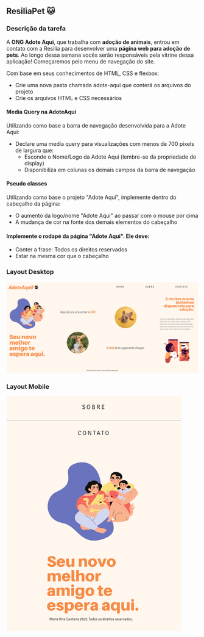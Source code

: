 ## ResiliaPet :cat: ##

### Descrição da tarefa ###

A **ONG Adote Aqui**, que trabalha com **adoção de animais**, entrou em contato com a Resilia para desenvolver uma **página web para adoção de pets**. Ao longo dessa semana vocês serão responsáveis pela vitrine dessa aplicação! Começaremos pelo menu de navegação do site.

Com base em seus conhecimentos de HTML, CSS e flexbox:

* Crie uma nova pasta chamada adote-aqui que conterá os arquivos do projeto
* Crie os arquivos HTML e CSS necessários

#### Media Query na AdoteAqui ####

Utilizando como base a barra de navegação desenvolvida para a Adote Aqui:

* Declare uma media query para visualizações com menos de 700 pixels de largura que:
    * Esconde o Nome/Logo da Adote Aqui (lembre-se da propriedade de display)
    * Disponibiliza em colunas os demais campos da barra de navegação

#### Pseudo classes ####

Utilizando como base o projeto "Adote Aqui", implemente dentro do cabeçalho da página:

* O aumento da logo/nome "Adote Aqui" ao passar com o mouse por cima
* A mudança de cor na fonte dos demais elementos do cabeçalho

#### Implemente o rodapé da página "Adote Aqui". Ele deve: ####

* Conter a frase: Todos os direitos reservados
* Estar na mesma cor que o cabeçalho

### Layout Desktop ###

![image](https://raw.githubusercontent.com/55021/adote-aqui/master/desktop-adote-screenshot.png)

### Layout Mobile ###

![image](https://raw.githubusercontent.com/55021/adote-aqui/master/mobile-adote-screenshot.png)